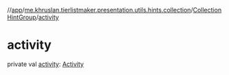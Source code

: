 //[app](../../../index.md)/[me.khruslan.tierlistmaker.presentation.utils.hints.collection](../index.md)/[CollectionHintGroup](index.md)/[activity](activity.md)

# activity

private val [activity](activity.md): [Activity](https://developer.android.com/reference/kotlin/android/app/Activity.html)
